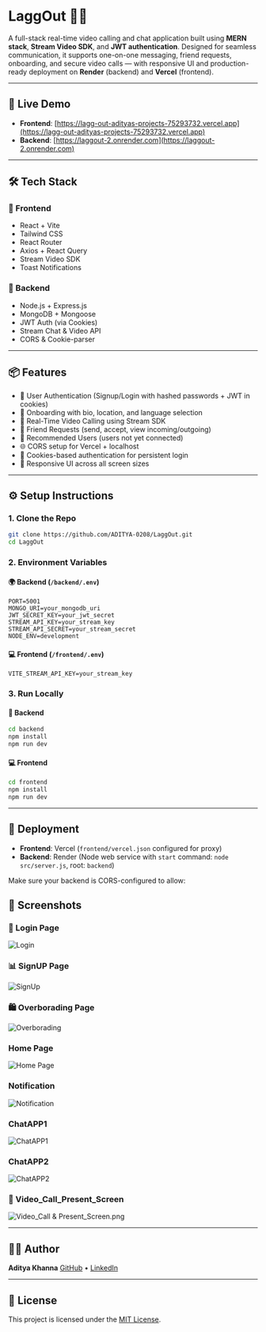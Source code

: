 

# LaggOut 🎥💬

A full-stack real-time video calling and chat application built using **MERN stack**, **Stream Video SDK**, and **JWT authentication**. Designed for seamless communication, it supports one-on-one messaging, friend requests, onboarding, and secure video calls — with responsive UI and production-ready deployment on **Render** (backend) and **Vercel** (frontend).

---

## 🔗 Live Demo

- **Frontend**: [https://lagg-out-adityas-projects-75293732.vercel.app](https://lagg-out-adityas-projects-75293732.vercel.app)  
- **Backend**: [https://laggout-2.onrender.com](https://laggout-2.onrender.com)

---

## 🛠️ Tech Stack

### 🔹 Frontend
- React + Vite
- Tailwind CSS
- React Router
- Axios + React Query
- Stream Video SDK
- Toast Notifications

### 🔹 Backend
- Node.js + Express.js
- MongoDB + Mongoose
- JWT Auth (via Cookies)
- Stream Chat & Video API
- CORS & Cookie-parser

---

## 📦 Features

- 🔐 User Authentication (Signup/Login with hashed passwords + JWT in cookies)
- 👤 Onboarding with bio, location, and language selection
- 📡 Real-Time Video Calling using Stream SDK
- 💬 Friend Requests (send, accept, view incoming/outgoing)
- 🔎 Recommended Users (users not yet connected)
- 🌐 CORS setup for Vercel + localhost
- 🍪 Cookies-based authentication for persistent login
- 📱 Responsive UI across all screen sizes

---

## ⚙️ Setup Instructions

### 1. Clone the Repo

```bash
git clone https://github.com/ADITYA-0208/LaggOut.git
cd LaggOut
````

### 2. Environment Variables

#### 🌍 Backend (`/backend/.env`)

```env
PORT=5001
MONGO_URI=your_mongodb_uri
JWT_SECRET_KEY=your_jwt_secret
STREAM_API_KEY=your_stream_key
STREAM_API_SECRET=your_stream_secret
NODE_ENV=development
```

#### 💻 Frontend (`/frontend/.env`)

```env
VITE_STREAM_API_KEY=your_stream_key
```

### 3. Run Locally

#### 🚀 Backend

```bash
cd backend
npm install
npm run dev
```

#### 💻 Frontend

```bash
cd frontend
npm install
npm run dev
```

---

## 🚀 Deployment

* **Frontend**: Vercel (`frontend/vercel.json` configured for proxy)
* **Backend**: Render (Node web service with `start` command: `node src/server.js`, root: `backend`)

Make sure your backend is CORS-configured to allow:


## 📸 Screenshots
### 🧾 Login Page
![Login](assets/Login.png)

### 📊 SignUP Page
![SignUp](assets/Signup.png)

### 🛍️ Overborading Page
![Overborading](assets/Overboarding.png)

### Home Page
![Home Page](assets/Homepage.png)

### Notification
![Notification](assets/Notification.png)

### ChatAPP1 
![ChatAPP1](assets/ChatAPP1.png)

### ChatAPP2
![ChatAPP2](assets/ChatAPP2.png)

### 🧾 Video_Call_Present_Screen
![Video_Call & Present_Screen.png](assets/Video_Call_Present_Screen.png)


---

## 🙋‍♂️ Author

**Aditya Khanna**
[GitHub](https://github.com/ADITYA-0208) • [LinkedIn](https://www.linkedin.com/in/adityavardhankhanna)

---

## 📃 License

This project is licensed under the [MIT License](LICENSE).
